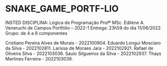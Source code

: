# SNAKE_GAME_PORTF-LIO


INSTED
DISCIPLINA: Lógica de Programação
Profª MSc. Edilene A. Veneruchi de Campos
Portfólio – 2022-1
Entrega: 23h59 do dia 11/06/2022. 
Grupo: de 4 a 6 componentes


Cristiano Pereira Alves de Morais - 2022100904.
Eduardo Longui Mosciaro da Silva - 2022102811.
Larissa de Moraes Jara - 2022102921.
Rafael de Oliveira Silva - 2022103036.
Saulo Silgueiros da Silva - 2022102937.
Thays Martines Ferreira - 2022103039.

